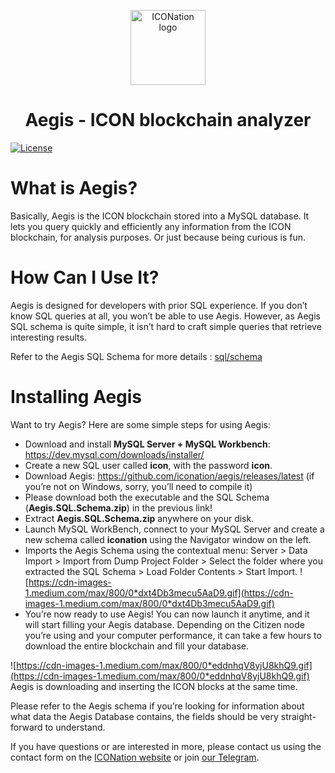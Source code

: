 <p align="center">
  <img 
    src="https://iconation.team/images/very_small.png" 
    width="120px"
    alt="ICONation logo">
</p>

<h1 align="center">Aegis - ICON blockchain analyzer</h1>

 [![License](https://img.shields.io/badge/License-Apache%202.0-blue.svg)](https://opensource.org/licenses/Apache-2.0)

# What is Aegis?

Basically, Aegis is the ICON blockchain stored into a MySQL database. It lets you query quickly and efficiently any information from the ICON blockchain, for analysis purposes. Or just because being curious is fun.

# How Can I Use It?

Aegis is designed for developers with prior SQL experience. If you don’t know SQL queries at all, you won’t be able to use Aegis. However, as Aegis SQL schema is quite simple, it isn’t hard to craft simple queries that retrieve interesting results.

Refer to the Aegis SQL Schema for more details : [sql/schema](sql/schema)

# Installing Aegis

Want to try Aegis? Here are some simple steps for using Aegis:

- Download and install **MySQL Server + MySQL Workbench**: https://dev.mysql.com/downloads/installer/
- Create a new SQL user called **icon**, with the password **icon**.
- Download Aegis: https://github.com/iconation/aegis/releases/latest (if you’re not on Windows, sorry, you’ll need to compile it)
- Please download both the executable and the SQL Schema (**Aegis.SQL.Schema.zip**) in the previous link!
- Extract **Aegis.SQL.Schema.zip** anywhere on your disk.
- Launch MySQL WorkBench, connect to your MySQL Server and create a new schema called **iconation** using the Navigator window on the left.
- Imports the Aegis Schema using the contextual menu: Server > Data Import > Import from Dump Project Folder > Select the folder where you extracted the SQL Schema > Load Folder Contents > Start Import.
![https://cdn-images-1.medium.com/max/800/0*dxt4Db3mecu5AaD9.gif](https://cdn-images-1.medium.com/max/800/0*dxt4Db3mecu5AaD9.gif)
- You’re now ready to use Aegis! You can now launch it anytime, and it will start filling your Aegis database. Depending on the Citizen node you’re using and your computer performance, it can take a few hours to download the entire blockchain and fill your database.

![https://cdn-images-1.medium.com/max/800/0*eddnhqV8yjU8khQ9.gif](https://cdn-images-1.medium.com/max/800/0*eddnhqV8yjU8khQ9.gif)
Aegis is downloading and inserting the ICON blocks at the same time.

Please refer to the Aegis schema if you’re looking for information about what data the Aegis Database contains, the fields should be very straight-forward to understand.

If you have questions or are interested in more, please contact us using the contact form on the [ICONation website](https://iconation.team/) or join [our Telegram](https://t.me/iconationteam).
